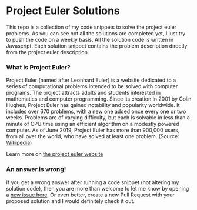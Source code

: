 # Project Euler Solutions

This repo is a collection of my code snippets to solve the project euler problems. As you can see not all the solutions are completed yet, I just try to push the code on a weekly basis. All the solution code is written in Javascript. Each solution snippet contains the problem description directly from the project euler description.

### What is Project Euler?

Project Euler (named after Leonhard Euler) is a website dedicated to a series of computational problems intended to be solved with computer programs. The project attracts adults and students interested in mathematics and computer programming. Since its creation in 2001 by Colin Hughes, Project Euler has gained notability and popularity worldwide. It includes over 670 problems, with a new one added once every one or two weeks. Problems are of varying difficulty, but each is solvable in less than a minute of CPU time using an efficient algorithm on a modestly powered computer. As of June 2019, Project Euler has more than 900,000 users, from all over the world, who have solved at least one problem. (Source: [Wikipedia](https://en.wikipedia.org/wiki/Project_Euler))

Learn more on [the project euler website](https://projecteuler.net)

### An answer is wrong!

If you get a wrong answer after running a code snippet (not altering my solution code), then you are more than welcome to let me know by opening a [new issue here](https://github.com/nfuad/project-euler-solutions/issues/new). Or even better, create a new Pull Request with your proposed solution and I would definitely check it out.
